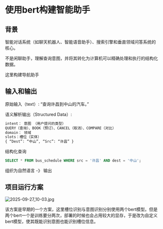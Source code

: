 # 使用bert构建智能助手

## 背景

智能对话系统（如聊天机器人、智能语音助手）、搜索引擎和垂直领域问答系统的核心。

不是闲聊助手，理解查询意图，并将其转化为计算机可以精确处理和执行的结构化数据。

这里构建导航助手

## 输入和输出

原始输入（text）: “查询许昌到中山的汽车。”

语义解析输出（Structured Data）:

```python
intent： 意图 （用户提问的类型）
QUERY（查询）、BOOK（预订）、CANCEL（取消）、COMPARE（对比）
domain： 领域
slots：槽位（实体）
{ “Dest”: “中山”, “Src”: “许昌” }
```

结构化查询

```sql
SELECT * FROM bus_schedule WHERE src = '许昌' AND dest = '中山';
```

组织为自然语言 -》 输出

## 项目运行方案

![2025-09-27_10-03.jpg](https://cdn.jsdelivr.net/gh/zilong-ding/note-gen-image-sync@main/f88f016d-2215-4b43-a90f-9a28878703cc.jpeg)

该方案是早期的一个方案，这里槽位识别与意图识别分别使用两个bert模型。但是两个bert一个是训练要分两次，部署的时候也会占用较大的显存，于是改为自定义bert模型，使其既能识别意图也能识别槽位信息。
